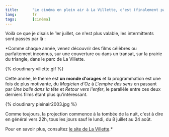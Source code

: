 ```yaml
--- 
title:      "Le cinéma en plein air à La Villette, c'est (finalement pas) reparti !" 
lang:       fr 
tags:       [cinéma]
---
```





Voilà ce que je disais le 1er juillet, ce n'est plus valable, les intermittents sont passés par là : 

*Comme chaque année, venez découvrir des films célèbres ou parfaitement inconnus, sur une couverture ou dans un transat, sur la prairie du triangle, dans le parc de La Villette.

{% cloudinary villette.gif %}


Cette année, le thème est **un monde d'orages** et la programmation est une fois de plus motivante, du *Magicien d'Oz* à *L'empire des sens* en passant par *Une balle dans la tête* et *Retour vers l'enfer*, le parallèle entre ces deux derniers films étant plus qu'intéressant.

{% cloudinary pleinair2003.jpg %}


Comme toujours, la projection commence à la tombée de la nuit, c'est à dire en général vers 22h, tous les jours sauf le lundi, du 8 juillet au 24 août.

Pour en savoir plus, consultez [le site de La Villette](http://www.la-villette.com/vp/html/mainqvd.asp?URL=../../../manif/html/389.htm&MID=-qm-1).*
